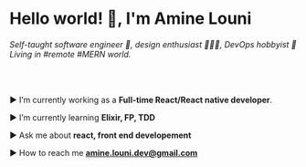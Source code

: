 <h1 align="left">Hello world! 👋, I'm Amine Louni</h1>
<h6 align="left">Self-taught software engineer 🥑, design enthusiast 👨🏽‍🎨, DevOps hobbyist 🐳 Living in #remote #MERN world.</h6>
<br/>



 

▶ I’m currently working  as a **Full-time React/React native developer**.

▶ I’m currently learning **Elixir, FP, TDD**

▶ Ask me about **react, front end developement**

▶ How to reach me **amine.louni.dev@gmail.com**
